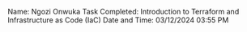 Name: Ngozi Onwuka
Task Completed: Introduction to Terraform and Infrastructure as Code (IaC)
Date and Time: 03/12/2024 03:55 PM
